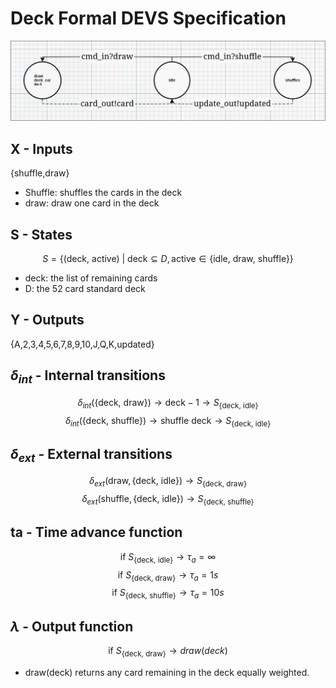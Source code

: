 # Deck Formal DEVS Specification
![deck model](deck.png)

## X - Inputs
{shuffle,draw}
- Shuffle: shuffles the cards in the deck
- draw: draw one card in the deck
## S - States

$$ S = \{(\text{deck, active})\ |\ \text{deck} \subseteq D, \text{active} \in \{\text{idle, draw, shuffle}\}\} $$
- deck: the list of remaining cards
- D: the 52 card standard deck
## Y - Outputs
{A,2,3,4,5,6,7,8,9,10,J,Q,K,updated}

## $\delta_{int}$ - Internal transitions
$$ \delta_{int}( \{\text{deck, draw}\}) \rightarrow \text{deck}-1 \rightarrow S_{\{\text{deck, idle}\}} $$
$$ \delta_{int}(\{\text{deck, shuffle}\}) \rightarrow \text{shuffle deck} \rightarrow S_{\{\text{deck, idle}\}} $$
## $\delta_{ext}$ - External transitions
$$ \delta_{ext}(\text{draw},\{\text{deck, idle}\}) \rightarrow S_{\{\text{deck, draw}\}} $$
$$ \delta_{ext}(\text{shuffle},\{\text{deck, idle}\}) \rightarrow S_{\{\text{deck, shuffle}\}} $$
## ta - Time advance function
$$ \text{if}\ S_{\{\text{deck, idle}\}} \rightarrow \tau_a = \infty $$
$$ \text{if}\ S_{\{\text{deck, draw}\}} \rightarrow \tau_a = 1s $$
$$ \text{if}\ S_{\{\text{deck, shuffle}\}} \rightarrow \tau_a = 10s $$

## $\lambda$ - Output function

$$ \text{if}\ S_{\{\text{deck, draw}\}} \rightarrow draw(deck)$$

- draw(deck) returns any card remaining in the deck equally weighted.
